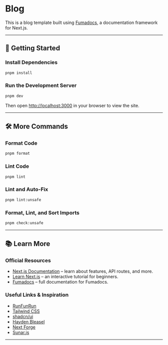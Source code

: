 # Blog

This is a blog template built using [Fumadocs](https://fumadocs.vercel.app), a documentation framework for Next.js.  

---

## 🚀 Getting Started

### Install Dependencies

```bash
pnpm install
```

### Run the Development Server

```bash
pnpm dev
```

Then open [http://localhost:3000](http://localhost:3000) in your browser to view the site.

---

## 🛠️ More Commands

### Format Code

```bash
pnpm format
```

### Lint Code

```bash
pnpm lint
```

### Lint and Auto-Fix

```bash
pnpm lint:unsafe
```

### Format, Lint, and Sort Imports

```bash
pnpm check:unsafe
```

---

## 📚 Learn More

### Official Resources

- [Next.js Documentation](https://nextjs.org/docs) – learn about features, API routes, and more.
- [Learn Next.js](https://nextjs.org/learn) – an interactive tutorial for beginners.
- [Fumadocs](https://fumadocs.vercel.app) – full documentation for Fumadocs.

### Useful Links & Inspiration

- [RunFunRun](https://www.runfunrun.dev/)
- [Tailwind CSS](https://tailwindcss.com/)
- [shadcn/ui](https://ui.shadcn.com/)
- [Hayden Bleasel](https://www.haydenbleasel.com/)
- [Next Forge](https://www.next-forge.com/)
- [Sunar.js](https://sunar.js.org/)

---
